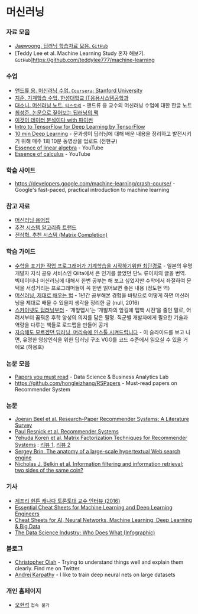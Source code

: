 # 머신러닝

### 자료 모음
* [Jaewoong. 딥러닝 학습자료 모음. `GitHub`](https://github.com/jwkcp/deeplearning)
* [Teddy Lee et al. Machine Learning Study 혼자 해보기. `GitHub`]https://github.com/teddylee777/machine-learning

### 수업
* [앤드류 응. 머신러닝 수업. `Coursera`: Stanford University](https://www.coursera.org/learn/machine-learning)
* [지준. 기계학습 수업. 한성대학교 IT응용시스템공학과](http://jun.hansung.ac.kr/ML/)
* [대소니. 머신러닝 노트. `티스토리`](https://daeson.tistory.com/category/Machine%20Learning) - 앤드류 응 교수의 머신러닝 수업에 대한 한글 노트
* [최성준. 논문으로 짚어보는 딥러닝의 맥](https://www.edwith.org/deeplearningchoi/joinLectures/10979) 
* [이것이 데이터 분석이다 with 파이썬](https://www.youtube.com/playlist?list=PLVsNizTWUw7FmLj3IMECoauQ_-DUbNF0M)
* [Intro to TensorFlow for Deep Learning by TensorFlow](https://udacity.com/course/intro-to-tensorflow-for-deep-learning--ud187)
* [10 min Deep Learning](https://www.youtube.com/channel/UCSjQTKAWlgUB3voH_1zBdJg/videos) - 문과생이 딥러닝에 대해 배운 내용을 정리하고 발전시키기 위해 매주 1회 10분 동영상을 업로드 (전현규)
* [Essence of linear algebra](https://www.youtube.com/watch?v=kjBOesZCoqc&list=PLZHQObOWTQDPD3MizzM2xVFitgF8hE_ab&index=2) - YouTube
* [Essence of calculus](https://www.youtube.com/watch?v=WUvTyaaNkzM&list=PLZHQObOWTQDMsr9K-rj53DwVRMYO3t5Yr&app=desktop) - YouTube

### 학습 사이트
* https://developers.google.com/machine-learning/crash-course/ - Google's fast-paced, practical introduction to machine learning

### 참고 자료
* [머신러닝 용어집](https://developers.google.com/machine-learning/glossary/)
* [추천 시스템 알고리즘 트랜드](http://hoondongkim.blogspot.com/2019/03/recommendation-trend.html)
* [전상혁. 추천 시스템 (Matrix Completion)](http://sanghyukchun.github.io/73/)

### 학습 가이드
* [수학을 포기한 직업 프로그래머가 기계학습을 시작하기위한 최단경로](http://www.moreagile.net/2015/05/how-to-start-machine-learning-study.html?m=1) - 일본의 유명 개발자 지식 공유 서비스인 Qiita에서 큰 인기를 끌었던 단노 류이치의 글을 번역. 빅데이터나 머신러닝에 대해서 한번 공부는 해 보고 싶었지만 수학에서 좌절하여 문턱을 서성거리는 프로그래머들이 꼭 한번 읽어보면 좋은 내용 (정도현 역)
* [머신러닝, 제대로 배우는 법](https://brunch.co.kr/@aidenswmo/2) - 1년간 공부해본 경험을 바탕으로 어떻게 하면 머신러닝을 제대로 배울 수 있을지 생각을 정리한 글 (null, 2016)
* [스카이넷도 딥러닝부터](https://www.mindmeister.com/ko/812276967/_?fullscreen=1) - ‘개앞맵시’는 ‘개발자의 앞길에 맵핵 시전’을 줄인 말로, 어려서부터 꿈꿔온 후학 양성의 의지를 담은 필명. 직군별 개발자에게 필요한 기술과 역량을 다루는 책들로 로드맵을 만들어 공개 
* [자습해도 모르겠던 딥러닝, 머리속에 인스톨 시켜드립니다](https://www.slideshare.net/yongho/ss-79607172?from_m_app=ios) - 이 슬라이드를 보고 나면, 유명한 영상인식을 위한 딥러닝 구조 VGG를 코드 수준에서 읽으실 수 있을 거에요 (하용호)


### 논문 모음
* [Papers you must read](https://www.notion.so/c3b3474d18ef4304b23ea360367a5137?v=5d763ad5773f44eb950f49de7d7671bd) - Data Science & Business Analytics Lab
* https://github.com/hongleizhang/RSPapers - Must-read papers on Recommender System

### 논문
* [Joeran Beel et al. Research-Paper Recommender Systems: A Literature Survey](https://docear.org/papers/Research%20Paper%20Recommender%20Systems%20--%20A%20Literature%20Survey%20%28preprint%29.pdf)
* [Paul Resnick et al. Recommender Systems](http://www.inf.unibz.it/~ricci/ISR/papers/resnick-varian97.pdf)
* [Yehuda Koren et al. Matrix Factorization Techniques for Recommender Systems](https://datajobs.com/data-science-repo/Recommender-Systems-%5BNetflix%5D.pdf) : [리뷰 1](https://exmemory.tistory.com/59), [리뷰 2](https://blossominkyung.com/archives/matrix-factorization)
* [Sergey Brin. The anatomy of a large-scale hypertextual Web search engine](https://snap.stanford.edu/class/cs224w-readings/Brin98Anatomy.pdf)
* [Nicholas J. Belkin et al. Information filtering and information retrieval: two sides of the same coin?](https://dl.acm.org/doi/10.1145/138859.138861)

### 기사
* [제프리 힌튼 캐나다 토론토대 교수 인터뷰 (2016)](https://news.joins.com/article/20382230)
* [Essential Cheat Sheets for Machine Learning and Deep Learning Engineers](https://startupsventurecapital.com/essential-cheat-sheets-for-machine-learning-and-deep-learning-researchers-efb6a8ebd2e5)
* [Cheat Sheets for AI, Neural Networks, Machine Learning, Deep Learning & Big Data](https://becominghuman.ai/cheat-sheets-for-ai-neural-networks-machine-learning-deep-learning-big-data-678c51b4b463)
* [The Data Science Industry: Who Does What (Infographic)](https://www.datacamp.com/community/tutorials/data-science-industry-infographic)

### 블로그
* [Christopher Olah](http://colah.github.io/) - Trying to understand things well and explain them clearly. Find me on Twitter.
* [Andrej Karpathy](https://karpathy.ai/) - I like to train deep neural nets on large datasets

### 개인 홈페이지
* [오현석](http://aistudy.com/) `접속 불가`
